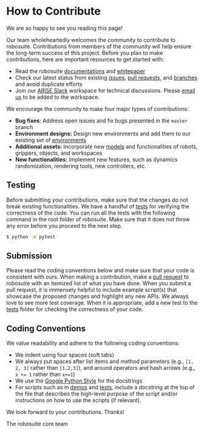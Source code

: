 How to Contribute
=================

We are so happy to see you reading this page!

Our team wholeheartedly welcomes the community to contribute to robosuite. Contributions from members of the community will help ensure the long-term success of this project. Before you plan to make contributions, here are important resources to get started with:

- Read the robosuite [documentations](https://robosuite.ai/docs/overview.html) and [whitepaper](https://robosuite.ai/assets/whitepaper.pdf)
- Check our latest status from existing [issues](https://github.com/ARISE-Initiative/robosuite/issues), [pull requests](https://github.com/ARISE-Initiative/robosuite/pulls), and [branches](https://github.com/ARISE-Initiative/robosuite/branches) and avoid duplicate efforts
- Join our [ARISE Slack](https://ariseinitiative.slack.com) workspace for technical discussions. Please [email us](mailto:yukez@cs.utexas.edu) to be added to the workspace.

We encourage the community to make four major types of contributions:

- **Bug fixes**: Address open issues and fix bugs presented in the `master` branch
- **Environment designs:** Design new environments and add them to our existing set of [environments](https://github.com/ARISE-Initiative/robosuite/tree/master/robosuite/environments)
- **Additional assets:** Incorporate new [models](https://github.com/ARISE-Initiative/robosuite/tree/master/robosuite/models) and functionalities of robots, grippers, objects, and workspaces
- **New functionalities:** Implement new features, such as dynamics randomization, rendering tools, new controllers, etc.

Testing
-------
Before submitting your contributions, make sure that the changes do not break existing functionalities.
We have a handful of [tests](https://github.com/ARISE-Initiative/robosuite/tree/master/tests) for verifying the correctness of the code.
You can run all the tests with the following command in the root folder of robosuite. Make sure that it does not throw any error before you proceed to the next step.
```sh
$ python -m pytest
```

Submission
----------
Please read the coding conventions below and make sure that your code is consistent with ours. When making a contribution, make a [pull request](https://docs.github.com/en/free-pro-team@latest/github/collaborating-with-issues-and-pull-requests/proposing-changes-to-your-work-with-pull-requests)
to robosuite with an itemized list of what you have done. When you submit a pull request, it is immensely helpful to include example script(s) that showcase the proposed changes and highlight any new APIs. 
We always love to see more test coverage. When it is appropriate, add a new test to the [tests](https://github.com/ARISE-Initiative/robosuite/tree/master/tests) folder for checking the correctness of your code.

Coding Conventions
------------------
We value readability and adhere to the following coding conventions:
- We indent using four spaces (soft tabs)
- We always put spaces after list items and method parameters (e.g., `[1, 2, 3]` rather than `[1,2,3]`), and around operators and hash arrows (e.g., `x += 1` rather than `x+=1`)
- We use the [Google Python Style](https://google.github.io/styleguide/pyguide.html#38-comments-and-docstrings) for the docstrings
- For scripts such as in [demos](https://github.com/ARISE-Initiative/robosuite/tree/master/robosuite/demos) and [tests](https://github.com/ARISE-Initiative/robosuite/tree/master/tests),
  include a docstring at the top of the file that describes the high-level purpose of the script and/or instructions on how to use the scripts (if relevant).

We look forward to your contributions. Thanks!

The robosuite core team
